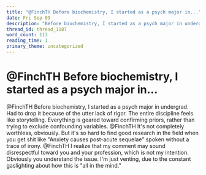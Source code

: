 ```yaml
---
title: "@FinchTH Before biochemistry, I started as a psych major in..."
date: Fri Sep 09
description: "Before biochemistry, I started as a psych major in undergrad. Had to drop it because of the utter lack of rigor. The entire discipline feels like storytelling."
thread_id: thread_1187
word_count: 113
reading_time: 1
primary_theme: uncategorized
---
```


# @FinchTH Before biochemistry, I started as a psych major in...

@FinchTH Before biochemistry, I started as a psych major in undergrad. Had to drop it because of the utter lack of rigor. The entire discipline feels like storytelling. Everything is geared toward confirming priors, rather than trying to exclude confounding variables. @FinchTH It's not completely worthless, obviously. But it's so hard to find good research in the field when you get shit like "Anxiety causes post-acute sequelae" spoken without a trace of irony. @FinchTH I realize that my comment may sound disrespectful toward you and your profession, which is not my intention. Obviously you understand the issue. I'm just venting, due to the constant gaslighting about how this is "all in the mind."